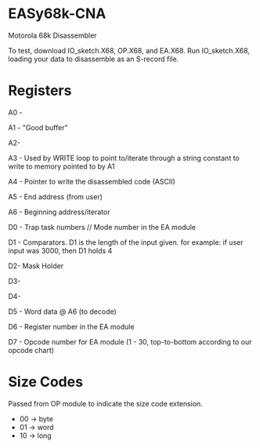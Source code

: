 # EASy68k-CNA
Motorola 68k Disassembler

To test, download IO_sketch.X68, OP.X68, and EA.X68. Run IO_sketch.X68, loading your data to disassemble as an S-record file.

# Registers
A0 - 

A1 - "Good buffer"

A2- 

A3 - Used by WRITE loop to point to/iterate through a string constant to write to memory pointed to by A1

A4 - Pointer to write the disassembled code (ASCII)

A5 - End address (from user)

A6 - Beginning address/iterator



D0 - Trap task numbers // Mode number in the EA module

D1 - Comparators. D1 is the length of the input given. for example: if user input was 3000, then D1 holds 4

D2- Mask Holder

D3- 

D4- 

D5 - Word data @ A6 (to decode)

D6 - Register number in the EA module

D7 - Opcode number for EA module (1 - 30, top-to-bottom according to our opcode chart)

# Size Codes
Passed from OP module to indicate the size code extension.
* 00 -> byte
* 01 -> word
* 10 -> long

